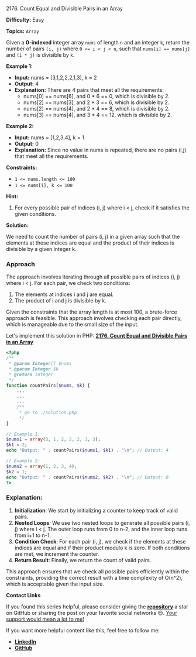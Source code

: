 2176\. Count Equal and Divisible Pairs in an Array

**Difficulty:** Easy

**Topics:** `Array`

Given a **0-indexed** integer array `nums` of length `n` and an integer `k`, return the number of pairs `(i, j)` where `0 <= i < j < n`, such that `nums[i] == nums[j]` and `(i * j)` is divisible by `k`.

**Example 1:**

- **Input:** nums = [3,1,2,2,2,1,3], k = 2
- **Output:** 4
- **Explanation:**   There are 4 pairs that meet all the requirements:
  - nums[0] == nums[6], and 0 * 6 == 0, which is divisible by 2.
  - nums[2] == nums[3], and 2 * 3 == 6, which is divisible by 2.
  - nums[2] == nums[4], and 2 * 4 == 8, which is divisible by 2.
  - nums[3] == nums[4], and 3 * 4 == 12, which is divisible by 2.

**Example 2:**

- **Input:** nums = [1,2,3,4], k = 1
- **Output:** 0
- **Explanation:** Since no value in nums is repeated, there are no pairs (i,j) that meet all the requirements.



**Constraints:**

- `1 <= nums.length <= 100`
- `1 <= nums[i], k <= 100`


**Hint:**
1. For every possible pair of indices (i, j) where i < j, check if it satisfies the given conditions.



**Solution:**

We need to count the number of pairs (i, j) in a given array such that the elements at these indices are equal and the product of their indices is divisible by a given integer k.

### Approach
The approach involves iterating through all possible pairs of indices (i, j) where i < j. For each pair, we check two conditions:
1. The elements at indices i and j are equal.
2. The product of i and j is divisible by k.

Given the constraints that the array length is at most 100, a brute-force approach is feasible. This approach involves checking each pair directly, which is manageable due to the small size of the input.

Let's implement this solution in PHP: **[2176. Count Equal and Divisible Pairs in an Array](https://github.com/mah-shamim/leet-code-in-php/tree/main/algorithms/002176-count-equal-and-divisible-pairs-in-an-array/solution.php)**

```php
<?php
/**
 * @param Integer[] $nums
 * @param Integer $k
 * @return Integer
 */
function countPairs($nums, $k) {
    ...
    ...
    ...
    /**
     * go to ./solution.php
     */
}

// Example 1:
$nums1 = array(3, 1, 2, 2, 2, 1, 3);
$k1 = 2;
echo "Output: " . countPairs($nums1, $k1) . "\n"; // Output: 4

// Example 2:
$nums2 = array(1, 2, 3, 4);
$k2 = 1;
echo "Output: " . countPairs($nums2, $k2) . "\n"; // Output: 0
?>
```

### Explanation:

1. **Initialization**: We start by initializing a counter to keep track of valid pairs.
2. **Nested Loops**: We use two nested loops to generate all possible pairs (i, j) where i < j. The outer loop runs from 0 to n-2, and the inner loop runs from i+1 to n-1.
3. **Condition Check**: For each pair (i, j), we check if the elements at these indices are equal and if their product modulo k is zero. If both conditions are met, we increment the counter.
4. **Return Result**: Finally, we return the count of valid pairs.

This approach ensures that we check all possible pairs efficiently within the constraints, providing the correct result with a time complexity of O(n^2), which is acceptable given the input size.

**Contact Links**

If you found this series helpful, please consider giving the **[repository](https://github.com/mah-shamim/leet-code-in-php)** a star on GitHub or sharing the post on your favorite social networks 😍. [Your support would mean a lot to me!](https://isolatedcompliments.com/v09uayg6h?key=a647d02f1aafcddaf10536d7cd00bd7c)

If you want more helpful content like this, feel free to follow me:

- **[LinkedIn](https://www.linkedin.com/in/arifulhaque/)**
- **[GitHub](https://github.com/mah-shamim)**